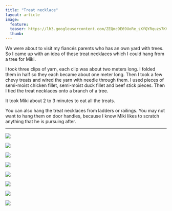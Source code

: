```yaml
---
title: "Treat necklace"
layout: article
image:
  feature:
  teaser: https://lh3.googleusercontent.com/ZEQmc9E69UoRe_sXfQYRquzs7KVf18LccuXCCFRduVY=w245
  thumb:
---
```


We were about to visit my fiancés parents who has an own yard with trees. So I came up with an idea of these treat necklaces which I could hang from a tree for Miki.

I took three clips of yarn, each clip was about two meters long. I folded them in half so they each became about one meter long. Then I took a few chevy treats and wired the yarn with needle through them. I used pieces of semi-moist chicken fillet, semi-moist duck fillet and beef stick pieces. Then I tied the treat necklaces onto a branch of a tree.

It took Miki about 2 to 3 minutes to eat all the treats.

You can also hang the treat necklaces from ladders or railings. You may not want to hang them on door handles, because I know Miki likes to scratch anything that he is pursuing after.

---

[![](https://lh3.googleusercontent.com/_PH5O7RY0R7n0UaJ_Mqig0OS7MQYTsSlExyHcgmdwZo=w800)](https://lh3.googleusercontent.com/_PH5O7RY0R7n0UaJ_Mqig0OS7MQYTsSlExyHcgmdwZo=s0)

[![](https://lh3.googleusercontent.com/NmbZkOHx5mhxM6WNcc1fyHYY-ZV39vtNR5nRvuDUQeo=w800)](https://lh3.googleusercontent.com/NmbZkOHx5mhxM6WNcc1fyHYY-ZV39vtNR5nRvuDUQeo=s0)

[![](https://lh3.googleusercontent.com/RV7imaHlEzqItp0aZWm9DiLE3UMPSq_33uRxdu6zpM8=w800)](https://lh3.googleusercontent.com/RV7imaHlEzqItp0aZWm9DiLE3UMPSq_33uRxdu6zpM8=s0)

[![](https://lh3.googleusercontent.com/OmqaT6TTyXEgvfzWnfrGsa5_dy8BWWaoO-27WqJiIgo=w800)](https://lh3.googleusercontent.com/OmqaT6TTyXEgvfzWnfrGsa5_dy8BWWaoO-27WqJiIgo=s0)

[![](https://lh3.googleusercontent.com/bx8Fucs7otDDaEfyicFpP4Qb3JKs0U-nsRKMbMSOH28=w800)](https://lh3.googleusercontent.com/bx8Fucs7otDDaEfyicFpP4Qb3JKs0U-nsRKMbMSOH28=s0)

[![](https://lh3.googleusercontent.com/nr7PFCaKhKh-ZhSn0TQvGkeQ1RM3X__BnVRYtMzA5HE=w800)](https://lh3.googleusercontent.com/nr7PFCaKhKh-ZhSn0TQvGkeQ1RM3X__BnVRYtMzA5HE=s0)

[![](https://lh3.googleusercontent.com/idn9MKJGGTDtrE_d8QFxM7J1jU1Mn_OPXcoY-2Rb1to=w800)](https://lh3.googleusercontent.com/idn9MKJGGTDtrE_d8QFxM7J1jU1Mn_OPXcoY-2Rb1to=s0)

[![](https://lh3.googleusercontent.com/el_GKzVIULvHBNncmo3hlny9d7Ry5YgLl2E7DcfzyLs=w800)](https://lh3.googleusercontent.com/el_GKzVIULvHBNncmo3hlny9d7Ry5YgLl2E7DcfzyLs=s0)
